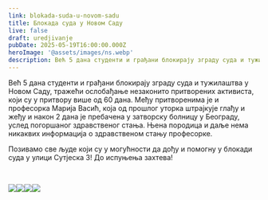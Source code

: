 ```yaml
---
link: blokada-suda-u-novom-sadu
title: Блокада суда у Новом Саду
live: false
draft: uredjivanje
pubDate: 2025-05-19T16:00:00.000Z
heroImage: '@assets/images/ns.webp'
description: Већ 5 дана студенти и грађани блокирају зграду суда и тужилаштва у Новом Саду.
---
```

Већ 5 дана студенти и грађани блокирају зграду суда и тужилаштва у Новом Саду, тражећи ослобађање незаконито притворених активиста, који су у притвору више од 60 дана. Међу притворенима је и професорка Марија Васић, која од прошлог уторка штрајкује глађу и жеђу и  након 2 дана је пребачена у затворску болницу у Београду, услед погоршаног здравственог стања. Њена породица и даље нема никаквих информација о здравственом стању професорке. 

Позивамо све људе који су у могућности да дођу и помогну у блокади суда у улици Сутјеска 3! До испуњења захтева!

‎ 

![](@assets/images/sud1.webp)![](@assets/images/sud3.webp)![](@assets/images/sud4.webp)![](@assets/images/sud2.webp)
